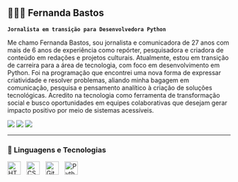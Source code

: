 ## 👩🏻‍💻 Fernanda Bastos

**`Jornalista em transição para Desenvolvedora Python`**

Me chamo Fernanda Bastos, sou jornalista e comunicadora de 27 anos com mais de 6 anos de experiência como repórter, pesquisadora e criadora de conteúdo em redações e projetos culturais. Atualmente, estou em transição de carreira para a área de tecnologia, com foco em desenvolvimento em Python. Foi na programação que encontrei uma nova forma de expressar criatividade e resolver problemas, aliando minha bagagem em comunicação, pesquisa e pensamento analítico à criação de soluções tecnológicas. Acredito na tecnologia como ferramenta de transformação social e busco oportunidades em equipes colaborativas que desejam gerar impacto positivo por meio de sistemas acessíveis.

<div> 
  
<a href="[https://www.linkedin.com/in/fernandabastos2025/]" target="_blank"><img src="https://img.shields.io/badge/-LinkedIn-%230077B5?style=for-the-badge&logo=linkedin&logoColor=white" target="_blank"></a>
<a href="[https://www.instagram.com/bastafernanda/]" target="_blank"><img src="https://img.shields.io/badge/Instagram-%23E4405F.svg?style=for-the-badge&logo=Instagram&logoColor=white" target="_blank"></a>
<a href = "mailto:hellofernandabastos@gmail.com"><img src="https://img.shields.io/badge/Gmail-D14836?style=for-the-badge&logo=gmail&logoColor=white" target="_blank"></a>

</div>

---

### 🤖 Linguagens e Tecnologias

<img 
    align="left" 
    alt="HTML"
    title="HTML" 
    width="30px" 
    style="padding-right: 10px;" 
    src="https://cdn.jsdelivr.net/gh/devicons/devicon@latest/icons/html5/html5-original.svg" 
/>
<img 
    align="left" 
    alt="CSS" 
    title="CSS"
    width="30px" 
    style="padding-right: 10px;" 
    src="https://cdn.jsdelivr.net/gh/devicons/devicon@latest/icons/css3/css3-original.svg" 
/>
<img 
    align="left" 
    alt="Git" 
    title="Git"
    width="30px" 
    style="padding-right: 10px;" 
    src="https://cdn.jsdelivr.net/gh/devicons/devicon@latest/icons/git/git-original.svg" 
/>
<img 
    align="left" 
    alt="Python" 
    title="Python"
    width="30px" 
    style="padding-right: 10px;" 
    src="https://cdn.jsdelivr.net/gh/devicons/devicon@latest/icons/python/python-original.svg" 
/>

<br/>
<br/>
